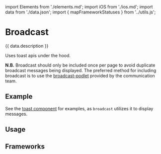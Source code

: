 <scrip setup>
  import Elements from './elements.md';
  import iOS from './ios.md';
  import data from './data.json';
  import { mapFrameworkStatuses } from '../utils.js';
</script>


# Broadcast
{{ data.description }}

<components-status v-bind="mapFrameworkStatuses(data.frameworks)" />

Uses toast apis under the hood.

**N.B.** Broadcast should only be included once per page to avoid duplicate broadcast messages being displayed. The preferred method for including broadcast is to use the [broadcast-podlet](https://github.schibsted.io/finn/broadcast-podlet) provided by the communication team.

<components-status elements='released' ios='released' />

## Example

See the [toast component](/components/toast/) for examples, as `broadcast` utilizes it to display messages.

## Usage

<component-design-guidelines name="Warp - Components / Broadcast" link="https://www.figma.com/file/nkiRpuVu6XRfvY96BA80H8/Components-overview?type=design&node-id=253-14893&mode=design" />

<component-questions />

## Frameworks

<tabs-content>
  <template #elements>
    <elements />
  </template>
  <template #iOS>
    <iOS />
  </template>
</tabs-content>

